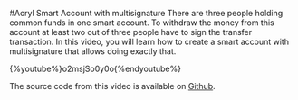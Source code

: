 #Acryl Smart Account with multisignature
There are three people holding common funds in one smart account. To withdraw the money from this account at least two out of three people have to sign the transfer transaction. In this video, you will learn how to create a smart account with multisignature that allows doing exactly that.


{%youtube%}o2msjSo0y0o{%endyoutube%}

The source code from this video is available on [Github](https://github.com/Nazeim/Acryl-Smart-Contracts-Tutorials).